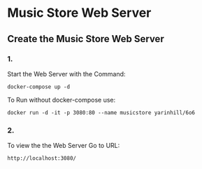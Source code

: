 # Music Store Web Server 

## Create the Music Store Web Server

### 1.
Start the Web Server with the Command:

```
docker-compose up -d 
```

To Run without docker-compose use:

```
docker run -d -it -p 3080:80 --name musicstore yarinhill/6o6
```

### 2.
To view the the Web Server
Go to URL:
```
http://localhost:3080/
```
